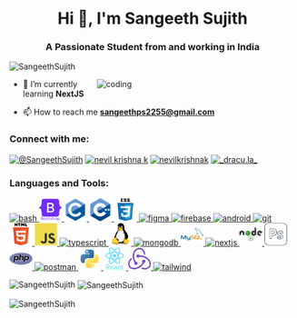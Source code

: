 <!--[![MasterHead](https://camo.githubusercontent.com/ba9f3bd30647e352a3f5e1e45eb45c6ec7bad6155cd16aaedf4a426738da0ca5/68747470733a2f2f696e646f616e616c79746963612e636f6d2f7374617469632f696d616765732f62616e6e6572722e676966)](https://github.com/SangeethSujith)-->
<h1 align="center">Hi 👋, I'm Sangeeth Sujith</h1>
<h3 align="center">A Passionate Student from and working in India</h3>

<p align="left"> <img src="https://komarev.com/ghpvc/?username=SangeethSujith&label=Profile%20views&color=0e75b6&style=flat" alt="SangeethSujith" /> </p>

<img align="right" alt="coding" width="350" src="https://cdn.dribbble.com/users/1292677/screenshots/6139167/media/fcf7fd0c619bb87706533079240915f3.gif">

- 🌱 I’m currently learning **NextJS**

- 📫 How to reach me **sangeethps2255@gmail.com**

<h3 align="left">Connect with me:</h3>
<p align="left">
<a href="https://twitter.com/Offensivetech69" target="blank"><img align="center" src="https://raw.githubusercontent.com/rahuldkjain/github-profile-readme-generator/master/src/images/icons/Social/twitter.svg" alt="@SangeethSujith" height="30" width="40" /></a>
<a href="https://www.linkedin.com/in/sangeeth-sujith-361b06210/" target="blank"><img align="center" src="https://raw.githubusercontent.com/rahuldkjain/github-profile-readme-generator/master/src/images/icons/Social/linked-in-alt.svg" alt="nevil krishna k" height="30" width="40" /></a>
<a href="https://www.facebook.com/sangeeth.sujith.7" target="blank"><img align="center" src="https://raw.githubusercontent.com/rahuldkjain/github-profile-readme-generator/master/src/images/icons/Social/facebook.svg" alt="nevilkrishnak" height="30" width="40" /></a>
<a href="https://www.instagram.com/the__john__wick/" target="blank"><img align="center" src="https://raw.githubusercontent.com/rahuldkjain/github-profile-readme-generator/master/src/images/icons/Social/instagram.svg" alt="_dracu.la_" height="30" width="40" /></a>
</p>



<h3 align="left">Languages and Tools:</h3>
<p align="left">
        <a href="https://www.gnu.org/software/bash/" target="_blank" rel="noreferrer"> <img
                src="https://www.vectorlogo.zone/logos/gnu_bash/gnu_bash-icon.svg" alt="bash" width="40" height="40" />
        </a>
        <a href="https://getbootstrap.com" target="_blank" rel="noreferrer"> <img
                src="https://raw.githubusercontent.com/devicons/devicon/master/icons/bootstrap/bootstrap-plain-wordmark.svg"
                alt="bootstrap" width="40" height="40" /> </a>
        <a href="https://www.cprogramming.com/" target="_blank" rel="noreferrer"> <img
                src="https://raw.githubusercontent.com/devicons/devicon/master/icons/c/c-original.svg" alt="c"
                width="40" height="40" /> </a>
        <a href="https://www.w3schools.com/cpp/" target="_blank" rel="noreferrer"> <img
                src="https://raw.githubusercontent.com/devicons/devicon/master/icons/cplusplus/cplusplus-original.svg"
                alt="cplusplus" width="40" height="40" /> </a>
        <a href="https://www.w3schools.com/css/" target="_blank" rel="noreferrer"> <img
                src="https://raw.githubusercontent.com/devicons/devicon/master/icons/css3/css3-original-wordmark.svg"
                alt="css3" width="40" height="40" /> </a>
        <a href="https://www.figma.com/" target="_blank" rel="noreferrer"> <img
                src="https://www.vectorlogo.zone/logos/figma/figma-icon.svg" alt="figma" width="40" height="40" /> </a>
        <a href="https://firebase.google.com/" target="_blank" rel="noreferrer"> <img
                src="https://www.vectorlogo.zone/logos/firebase/firebase-icon.svg" alt="firebase" width="40"
                height="40" /> </a>
        <a href="https://developer.android.com/" target="_blank" rel="noreferrer"> <img
                src="https://www.vectorlogo.zone/logos/android/android-icon.svg" alt="android" width="40" height="40" />
        </a>
        <a href="https://git-scm.com/" target="_blank" rel="noreferrer"> <img
                src="https://www.vectorlogo.zone/logos/git-scm/git-scm-icon.svg" alt="git" width="40" height="40" />
        </a>
        <a href="https://www.w3.org/html/" target="_blank" rel="noreferrer"> <img
                src="https://raw.githubusercontent.com/devicons/devicon/master/icons/html5/html5-original-wordmark.svg"
                alt="html5" width="40" height="40" /> </a>
        <a href="https://developer.mozilla.org/en-US/docs/Web/JavaScript" target="_blank" rel="noreferrer"> <img
                src="https://raw.githubusercontent.com/devicons/devicon/master/icons/javascript/javascript-original.svg"
                alt="javascript" width="40" height="40" /> </a>
        <a href="https://www.typescriptlang.org/" target="_blank" rel="noreferrer"> <img
                src="https://www.vectorlogo.zone/logos/typescriptlang/typescriptlang-icon.svg" alt="typescript" width="40"
                height="40" /> </a>
        <a href="https://www.linux.org/" target="_blank" rel="noreferrer"> <img
                src="https://raw.githubusercontent.com/devicons/devicon/master/icons/linux/linux-original.svg"
                alt="linux" width="40" height="40" /> </a>
        <a href="https://www.java.com/en/" target="_blank" rel="noreferrer"> <img
                src="https://www.vectorlogo.zone/logos/java/java-icon.svg"
                alt="mongodb" width="40" height="40" /> </a>
        <a href="https://www.mysql.com/" target="_blank" rel="noreferrer"> <img
                src="https://raw.githubusercontent.com/devicons/devicon/master/icons/mysql/mysql-original-wordmark.svg"
                alt="mysql" width="40" height="40" /> </a>
        <a href="https://nextjs.org/" target="_blank" rel="noreferrer"> <img
                src="https://cdn.worldvectorlogo.com/logos/nextjs-2.svg" alt="nextjs" width="40" height="40" /> </a>
        <a href="https://nodejs.org" target="_blank" rel="noreferrer"> <img
                src="https://raw.githubusercontent.com/devicons/devicon/master/icons/nodejs/nodejs-original-wordmark.svg"
                alt="nodejs" width="40" height="40" /> </a>
        <a href="https://www.photoshop.com/en" target="_blank" rel="noreferrer"> <img
                src="https://raw.githubusercontent.com/devicons/devicon/master/icons/photoshop/photoshop-line.svg"
                alt="photoshop" width="40" height="40" /> </a>
        <a href="https://www.php.net" target="_blank" rel="noreferrer"> <img
                src="https://raw.githubusercontent.com/devicons/devicon/master/icons/php/php-original.svg" alt="php"
                width="40" height="40" /> </a>
        <a href="https://postman.com" target="_blank" rel="noreferrer"> <img
                src="https://www.vectorlogo.zone/logos/getpostman/getpostman-icon.svg" alt="postman" width="40"
                height="40" /> </a>
        <a href="https://www.python.org" target="_blank" rel="noreferrer"> <img
                src="https://raw.githubusercontent.com/devicons/devicon/master/icons/python/python-original.svg"
                alt="python" width="40" height="40" /> </a>
        <a href="https://reactjs.org/" target="_blank" rel="noreferrer"> <img
                src="https://raw.githubusercontent.com/devicons/devicon/master/icons/react/react-original-wordmark.svg"
                alt="react" width="40" height="40" /> </a>
        <a href="https://redux.js.org" target="_blank" rel="noreferrer"> <img
                src="https://raw.githubusercontent.com/devicons/devicon/master/icons/redux/redux-original.svg"
                alt="redux" width="40" height="40" /> </a>
        <a href="https://tailwindcss.com/" target="_blank" rel="noreferrer"> <img
                src="https://www.vectorlogo.zone/logos/tailwindcss/tailwindcss-icon.svg" alt="tailwind" width="40"
                height="40" /> </a>
    </p>

<p><img align="left" src="https://github-readme-stats.vercel.app/api/top-langs?username=SangeethSujith&show_icons=true&locale=en&layout=compact" alt="SangeethSujith" /></p>

<p>&nbsp;<img align="center" src="https://github-readme-stats.vercel.app/api?username=SangeethSujith&show_icons=true&locale=en" alt="SangeethSujith" /></p>

<p><img align="center" src="https://github-readme-streak-stats.herokuapp.com/?user=SangeethSujith&" alt="SangeethSujith" /></p>
